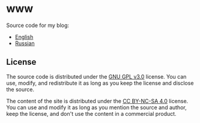 # www

Source code for my blog:

- [English](https://bespoyasov.me)
- [Russian](https://bespoyasov.ru)

## License

The source code is distributed under the [GNU GPL v3.0](LICENSE) license. You can use, modify, and redistribute it as long as you keep the license and disclose the source.

The content of the site is distributed under the [CC BY-NC-SA 4.0](LICENSE-SA.md) license. You can use and modify it as long as you mention the source and author, keep the license, and don't use the content in a commercial product.
